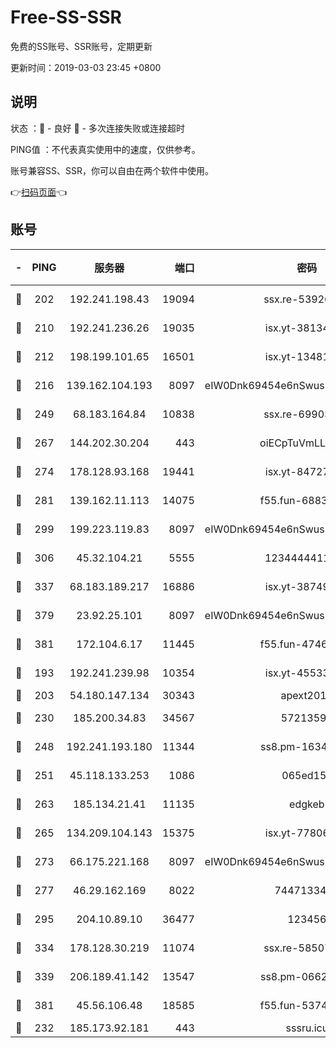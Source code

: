 # Free-SS-SSR

免费的SS账号、SSR账号，定期更新

更新时间：2019-03-03 23:45 +0800

## 说明

状态     ：🙂 - 良好 🙁 - 多次连接失败或连接超时

PING值   ：不代表真实使用中的速度，仅供参考。

账号兼容SS、SSR，你可以自由在两个软件中使用。

👉[扫码页面](https://liesauer.github.io/free-ss-ssr.github.io/)👈

## 账号

|-|PING|服务器|端口|密码|加密方式|区域|
|:----:|:----:|:-----:|-----:|:----:|:----:|:----:|
|🙂|202|192.241.198.43|19094|ssx.re-53926078|aes-256-cfb|US|
|🙂|210|192.241.236.26|19035|isx.yt-38134679|aes-256-cfb|US|
|🙂|212|198.199.101.65|16501|isx.yt-13481478|aes-256-cfb|US|
|🙂|216|139.162.104.193|8097|eIW0Dnk69454e6nSwuspv9DmS201tQ0D|aes-256-cfb|JP|
|🙂|249|68.183.164.84|10838|ssx.re-69903190|aes-256-cfb|US|
|🙂|267|144.202.30.204|443|oiECpTuVmLLxk4Ts|aes-256-cfb|US|
|🙂|274|178.128.93.168|19441|isx.yt-84727803|aes-256-cfb|SG|
|🙂|281|139.162.11.113|14075|f55.fun-68835122|aes-256-cfb|SG|
|🙂|299|199.223.119.83|8097|eIW0Dnk69454e6nSwuspv9DmS201tQ0D|aes-256-cfb|US|
|🙂|306|45.32.104.21|5555|1234444411111|aes-256-cfb|SG|
|🙂|337|68.183.189.217|16886|isx.yt-38749717|aes-256-cfb|SG|
|🙂|379|23.92.25.101|8097|eIW0Dnk69454e6nSwuspv9DmS201tQ0D|aes-256-cfb|US|
|🙂|381|172.104.6.17|11445|f55.fun-47466889|aes-256-cfb|US|
|🙂|193|192.241.239.98|10354|isx.yt-45533403|aes-256-cfb|US|
|🙂|203|54.180.147.134|30343|apext2019|chacha20|KR|
|🙂|230|185.200.34.83|34567|57213592|aes-256-cfb|US|
|🙂|248|192.241.193.180|11344|ss8.pm-16345934|aes-256-cfb|US|
|🙂|251|45.118.133.253|1086|065ed15a|aes-256-cfb|SG|
|🙂|263|185.134.21.41|11135|edgkeb|aes-256-cfb|GB|
|🙂|265|134.209.104.143|15375|isx.yt-77806591|aes-256-cfb|SG|
|🙂|273|66.175.221.168|8097|eIW0Dnk69454e6nSwuspv9DmS201tQ0D|aes-256-cfb|US|
|🙂|277|46.29.162.169|8022|7447133485|aes-256-cfb|RU|
|🙂|295|204.10.89.10|36477|123456|aes-256-cfb|US|
|🙂|334|178.128.30.219|11074|ssx.re-58507780|aes-256-cfb|SG|
|🙂|339|206.189.41.142|13547|ss8.pm-06627885|aes-256-cfb|SG|
|🙂|381|45.56.106.48|18585|f55.fun-53745027|aes-256-cfb|US|
|🙁|232|185.173.92.181|443|sssru.icu|rc4-md5|RU|
